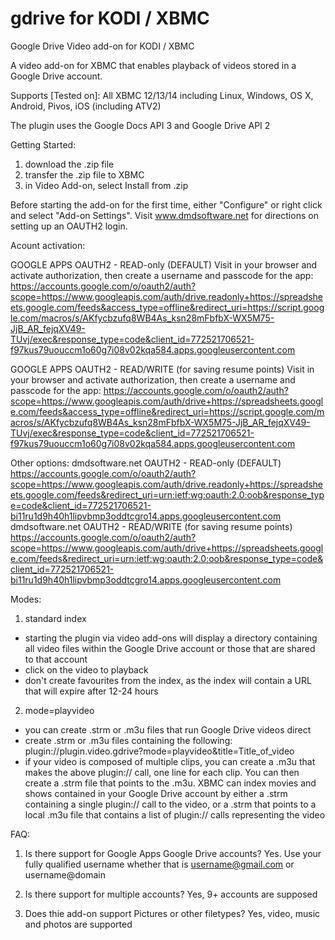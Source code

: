 gdrive for KODI / XBMC
======================

Google Drive Video add-on for KODI / XBMC

A video add-on for XBMC that enables playback of videos stored in a Google Drive account.

Supports [Tested on]:
All XBMC 12/13/14 including Linux, Windows, OS X, Android, Pivos, iOS (including ATV2)

The plugin uses the Google Docs API 3 and Google Drive API 2

Getting Started:
1) download the .zip file
2) transfer the .zip file to XBMC
3) in Video Add-on, select Install from .zip

Before starting the add-on for the first time, either "Configure" or right click and select "Add-on Settings".
Visit www.dmdsoftware.net for directions on setting up an OAUTH2 login.

Acount activation:

GOOGLE APPS OAUTH2 - READ-only (DEFAULT)
Visit in your browser and activate authorization, then create a username and passcode for the app:
https://accounts.google.com/o/oauth2/auth?scope=https://www.googleapis.com/auth/drive.readonly+https://spreadsheets.google.com/feeds&access_type=offline&redirect_uri=https://script.google.com/macros/s/AKfycbzufq8WB4As_ksn28mFbfbX-WX5M75-JjB_AR_fejqXV49-TUvj/exec&response_type=code&client_id=772521706521-f97kus79uouccm1o60g7i08v02kqa584.apps.googleusercontent.com

GOOGLE APPS OAUTH2 - READ/WRITE (for saving resume points)
Visit in your browser and activate authorization, then create a username and passcode for the app:
https://accounts.google.com/o/oauth2/auth?scope=https://www.googleapis.com/auth/drive+https://spreadsheets.google.com/feeds&access_type=offline&redirect_uri=https://script.google.com/macros/s/AKfycbzufq8WB4As_ksn28mFbfbX-WX5M75-JjB_AR_fejqXV49-TUvj/exec&response_type=code&client_id=772521706521-f97kus79uouccm1o60g7i08v02kqa584.apps.googleusercontent.com

Other options:
dmdsoftware.net OAUTH2 - READ-only (DEFAULT)
https://accounts.google.com/o/oauth2/auth?scope=https://www.googleapis.com/auth/drive.readonly+https://spreadsheets.google.com/feeds&redirect_uri=urn:ietf:wg:oauth:2.0:oob&response_type=code&client_id=772521706521-bi11ru1d9h40h1lipvbmp3oddtcgro14.apps.googleusercontent.com
dmdsoftware.net OAUTH2 - READ/WRITE (for saving resume points)
https://accounts.google.com/o/oauth2/auth?scope=https://www.googleapis.com/auth/drive+https://spreadsheets.google.com/feeds&redirect_uri=urn:ietf:wg:oauth:2.0:oob&response_type=code&client_id=772521706521-bi11ru1d9h40h1lipvbmp3oddtcgro14.apps.googleusercontent.com

Modes:
1) standard index
- starting the plugin via video add-ons will display a directory containing all video files within the Google Drive account or those that are shared to that account
- click on the video to playback
- don't create favourites from the index, as the index will contain a URL that will expire after 12-24 hours
2) mode=playvideo
- you can create .strm or .m3u files that run Google Drive videos direct
- create .strm or .m3u files containing the following: plugin://plugin.video.gdrive?mode=playvideo&amp;title=Title_of_video
- if your video is composed of multiple clips, you can create a .m3u that makes the above plugin:// call, one line for each clip.  You can then create a .strm file that points to the .m3u.  XBMC can index movies and shows contained in your Google Drive account by either a .strm containing a single plugin:// call to the video, or a .strm that points to a local .m3u file that contains a list of plugin:// calls representing the video

FAQ:

1) Is there support for Google Apps Google Drive accounts?
Yes.  Use your fully qualified username whether that is username@gmail.com or username@domain

2) Is there support for multiple accounts?
Yes, 9+ accounts are supposed

3) Does thie add-on support Pictures or other filetypes?
Yes, video, music and photos are supported


